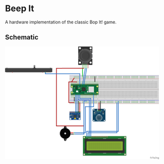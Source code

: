 # Beep It

A hardware implementation of the classic Bop It! game.

## Schematic

![A schematic of the breadboard](/assets/Bop%20It_bb.png)
